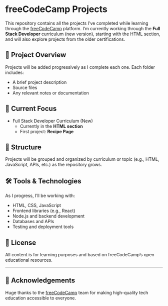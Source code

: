 # freeCodeCamp Projects

This repository contains all the projects I’ve completed while learning through the [freeCodeCamp](https://www.freecodecamp.org/) platform. I’m currently working through the **Full Stack Developer** curriculum (new version), starting with the HTML section, and will also explore projects from the older certifications.

## 🧩 Project Overview

Projects will be added progressively as I complete each one. Each folder includes:
- A brief project description
- Source files
- Any relevant notes or documentation

## 🚀 Current Focus

- Full Stack Developer Curriculum (New)
  - Currently in the **HTML section**
  - First project: **Recipe Page**

## 📁 Structure

Projects will be grouped and organized by curriculum or topic (e.g., HTML, JavaScript, APIs, etc.) as the repository grows.

## 🛠️ Tools & Technologies

As I progress, I’ll be working with:
- HTML, CSS, JavaScript
- Frontend libraries (e.g., React)
- Node.js and backend development
- Databases and APIs
- Testing and deployment tools

## 📜 License

All content is for learning purposes and based on freeCodeCamp’s open educational resources.

---

## 🙌 Acknowledgements

Huge thanks to the [freeCodeCamp](https://www.freecodecamp.org/) team for making high-quality tech education accessible to everyone.
